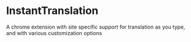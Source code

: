 # InstantTranslation
A chrome extension with site specific support for translation as you type, and with various customization options
